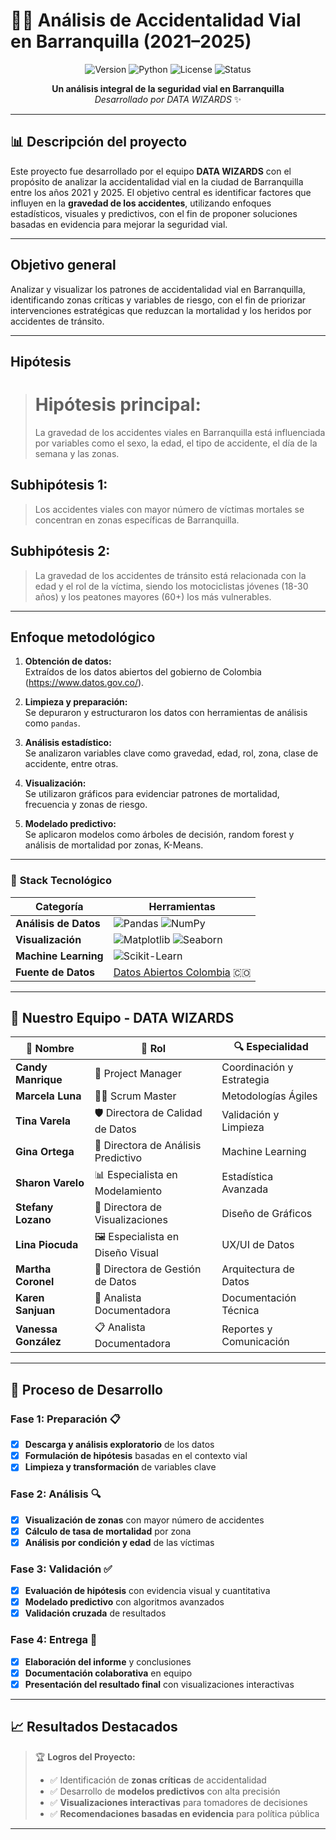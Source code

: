 # 🚗💥 Análisis de Accidentalidad Vial en Barranquilla (2021–2025)

<div align="center">

![Version](https://img.shields.io/badge/version-1.0.0-blue.svg)
![Python](https://img.shields.io/badge/python-3.8+-brightgreen.svg)
![License](https://img.shields.io/badge/license-MIT-green.svg)
![Status](https://img.shields.io/badge/status-completed-success.svg)

**Un análisis integral de la seguridad vial en Barranquilla**  
*Desarrollado por DATA WIZARDS* ✨

</div>

---

## 📊 Descripción del proyecto
Este proyecto fue desarrollado por el equipo **DATA WIZARDS** con el propósito de analizar la accidentalidad vial en la ciudad de Barranquilla entre los años 2021 y 2025. El objetivo central es identificar factores que influyen en la **gravedad de los accidentes**, utilizando enfoques estadísticos, visuales y predictivos, con el fin de proponer soluciones basadas en evidencia para mejorar la seguridad vial.

---

## Objetivo general

Analizar y visualizar los patrones de accidentalidad vial en Barranquilla, identificando zonas críticas y variables de riesgo, con el fin de priorizar intervenciones estratégicas que reduzcan la mortalidad y los heridos por accidentes de tránsito.

---

## Hipótesis

> # Hipótesis principal:  
> La gravedad de los accidentes viales en Barranquilla está influenciada por variables como el sexo, la edad, el tipo de accidente, el día de la semana y las zonas.

## Subhipótesis 1:
> Los accidentes viales con mayor número de víctimas mortales se concentran en zonas específicas de Barranquilla.

## Subhipótesis 2:
> La gravedad de los accidentes de tránsito está relacionada con la edad y el rol de la víctima, siendo los motociclistas jóvenes (18-30 años) y los peatones mayores (60+) los más vulnerables.

---

## Enfoque metodológico

1. **Obtención de datos:**  
   Extraídos de los datos abiertos del gobierno de Colombia (https://www.datos.gov.co/).

2. **Limpieza y preparación:**  
   Se depuraron y estructuraron los datos con herramientas de análisis como `pandas`.

3. **Análisis estadístico:**  
   Se analizaron variables clave como gravedad, edad, rol, zona, clase de accidente, entre otras.

4. **Visualización:**  
   Se utilizaron gráficos para evidenciar patrones de mortalidad, frecuencia y zonas de riesgo.

5. **Modelado predictivo:**  
   Se aplicaron modelos como árboles de decisión, random forest y análisis de mortalidad por zonas, K-Means.

---
### 🔧 **Stack Tecnológico**

| **Categoría** | **Herramientas** |
|---------------|------------------|
| **Análisis de Datos** | ![Pandas](https://img.shields.io/badge/pandas-150458?style=flat&logo=pandas&logoColor=white) ![NumPy](https://img.shields.io/badge/numpy-013243?style=flat&logo=numpy&logoColor=white) |
| **Visualización** | ![Matplotlib](https://img.shields.io/badge/matplotlib-11557c?style=flat&logo=python&logoColor=white) ![Seaborn](https://img.shields.io/badge/seaborn-3776ab?style=flat&logo=python&logoColor=white) |
| **Machine Learning** | ![Scikit-Learn](https://img.shields.io/badge/scikit--learn-F7931E?style=flat&logo=scikit-learn&logoColor=white) |
| **Fuente de Datos** | [Datos Abiertos Colombia](https://www.datos.gov.co/) 🇨🇴 |

---

## 👥 **Nuestro Equipo - DATA WIZARDS**

<div align="center">

| **👤 Nombre** | **🎯 Rol** | **🔍 Especialidad** |
|---------------|------------|---------------------|
| **Candy Manrique** | 👑 Project Manager | Coordinación y Estrategia |
| **Marcela Luna** | 🏃‍♀️ Scrum Master | Metodologías Ágiles |
| **Tina Varela** | 🛡️ Directora de Calidad de Datos | Validación y Limpieza |
| **Gina Ortega** | 🔮 Directora de Análisis Predictivo | Machine Learning |
| **Sharon Varelo** | 📊 Especialista en Modelamiento | Estadística Avanzada |
| **Stefany Lozano** | 🎨 Directora de Visualizaciones | Diseño de Gráficos |
| **Lina Piocuda** | 🖼️ Especialista en Diseño Visual | UX/UI de Datos |
| **Martha Coronel** | 💾 Directora de Gestión de Datos | Arquitectura de Datos |
| **Karen Sanjuan** | 📝 Analista Documentadora | Documentación Técnica |
| **Vanessa González** | 📋 Analista Documentadora | Reportes y Comunicación |

</div>

---

## 🚀 **Proceso de Desarrollo**

### **Fase 1: Preparación** 📋
- [x] **Descarga y análisis exploratorio** de los datos
- [x] **Formulación de hipótesis** basadas en el contexto vial
- [x] **Limpieza y transformación** de variables clave

### **Fase 2: Análisis** 🔍
- [x] **Visualización de zonas** con mayor número de accidentes
- [x] **Cálculo de tasa de mortalidad** por zona
- [x] **Análisis por condición y edad** de las víctimas

### **Fase 3: Validación** ✅
- [x] **Evaluación de hipótesis** con evidencia visual y cuantitativa
- [x] **Modelado predictivo** con algoritmos avanzados
- [x] **Validación cruzada** de resultados

### **Fase 4: Entrega** 🎯
- [x] **Elaboración del informe** y conclusiones
- [x] **Documentación colaborativa** en equipo
- [x] **Presentación del resultado final** con visualizaciones interactivas

---

## 📈 **Resultados Destacados**

> 🏆 **Logros del Proyecto:**
> - ✅ Identificación de **zonas críticas** de accidentalidad
> - ✅ Desarrollo de **modelos predictivos** con alta precisión
> - ✅ **Visualizaciones interactivas** para tomadores de decisiones
> - ✅ **Recomendaciones basadas en evidencia** para política pública

---
